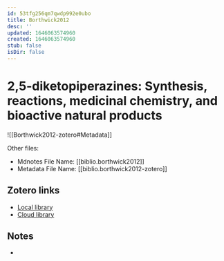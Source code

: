```yaml
---
id: 53tfg256qm7qwdp992e0ubo
title: Borthwick2012
desc: ''
updated: 1646063574960
created: 1646063574960
stub: false
isDir: false
---
```

# 2,5-diketopiperazines: Synthesis, reactions, medicinal chemistry, and bioactive natural products

![[Borthwick2012-zotero#Metadata]]

Other files:
* Mdnotes File Name: [[biblio.borthwick2012]]
* Metadata File Name: [[biblio.borthwick2012-zotero]]

##  Zotero links
* [Local library](zotero://select/items/1_7EX44T6Q)
* [Cloud library](http://zotero.org/users/7593438/items/7EX44T6Q)

## Notes
- 

